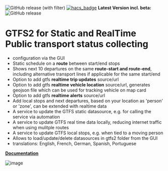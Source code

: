 ![GitHub release (with filter)](https://img.shields.io/github/v/release/vingerha/gtfs2) [![hacs_badge](https://img.shields.io/badge/HACS-Default-orange.svg)](https://github.com/custom-components/hacs) **Latest Version incl. beta:** ![GitHub release](https://img.shields.io/github/v/release/vingerha/gtfs2.svg?include_prereleases)


# GTFS2 for Static and RealTime Public transport status collecting
- configuration via the GUI
- Static schedule on a **route** between start/end stops
- Shows next 10 departures on the same **route-start and route-end**, including alternative transport lines if applicable for the same start/end
- Option to add gtfs **realtime trip updates** source/url
- Option to add gtfs **realtime vehicle location** source/url, generates geojson file which can be used for tracking vehicle on map card
- Option to add gtfs **realtime alerts** source/url
- Add local stops and next departures, based on your location as 'person' or 'zone', can be extended with realtime data 
- A service to update the GTFS static datasource, e.g. for calling the service via automation
- A service to update GTFS real time data locally, reducing internet traffic when using mulitple routes
- A service to update GTFS local stops, e.g. when tied to a moving person
- Allows to load/update/delete datasources in gtfs2 folder from the GUI
- translations: English, French, German, Spanish, Portuguese

**[Documentation](https://github.com/vingerha/gtfs2/wiki)**

![image](https://github.com/vingerha/gtfs2/assets/44190435/401d3f5b-c3c3-405f-ab9a-1ecf949d5428)




